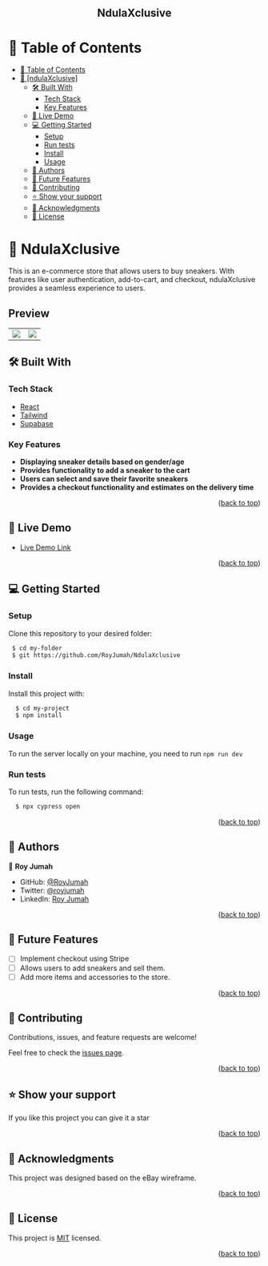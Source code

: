 

<div align="center">
  <h2><b>NdulaXclusive</b></h2>
</div>

<!-- TABLE OF CONTENTS -->

# 📗 Table of Contents

- [📗 Table of Contents](#-table-of-contents)
- [📖 \[ndulaXclusive\] ](#-ndulaXclusive-)
  - [🛠 Built With ](#-built-with-)
    - [Tech Stack ](#tech-stack-)
    - [Key Features ](#key-features-)
  - [🚀 Live Demo ](#-live-demo-)
  - [💻 Getting Started ](#-getting-started-)
    - [Setup](#setup)
    - [Run tests](#run-tests)
    - [Install](#install)
    - [Usage](#usage)
  - [👥 Authors ](#-authors-)
  - [🔭 Future Features](#future-features)
  - [🤝 Contributing ](#-contributing-)
  - [⭐️ Show your support ](#️-show-your-support-)
  - [🙏 Acknowledgments ](#-acknowledgments-)
  - [📝 License ](#-license-)

<!-- PROJECT DESCRIPTION -->

# 📖 NdulaXclusive <a name="about-project"></a>

This is an e-commerce store that allows users to buy sneakers. With features like user authentication, add-to-cart, and checkout, ndulaXclusive provides a seamless experience to users.

## Preview
<table style="border-collapse: collapse; border: 0;">
  <tr>
    <td><img src="https://github.com/RoyJumah/NdulaXclusive/assets/61903079/5ec05fc2-f6fc-4280-bde3-87d1828538b2"></td>
    <td><img src="https://github.com/RoyJumah/NdulaXclusive/assets/61903079/a6962616-6d31-45b3-91eb-171fb0a31b4b"></td>
  </tr>
  </table>
  
## 🛠 Built With <a name="built-with"></a>

### Tech Stack <a name="tech-stack"></a>

  <ul>
    <li><a href="https://developer.mozilla.org/en-US/docs/Learn/Tools_and_testing/Client-side_JavaScript_frameworks/React_getting_started">React</a></li>
    <li><a href="https://tailwindcss.com/">Tailwind</a></li>
    <li><a href="https://supabase.com//">Supabase</a></li>
  </ul>

<!-- Features -->

### Key Features <a name="key-features"></a>

- **Displaying sneaker details based on gender/age**
- **Provides functionality to add a sneaker to the cart**
- **Users can select and save their favorite sneakers**
- **Provides a checkout functionality and estimates on the delivery time**

<p align="right">(<a href="#readme-top">back to top</a>)</p>

<!-- LIVE DEMO -->

## 🚀 Live Demo <a name="live-demo"></a>

- [Live Demo Link](https://ndula-xclusive.vercel.app)

<p align="right">(<a href="#readme-top">back to top</a>)</p>

<!-- GETTING STARTED -->

## 💻 Getting Started <a name="getting-started"></a>

### Setup

Clone this repository to your desired folder:

```sh
 $ cd my-folder
 $ git https://github.com/RoyJumah/NdulaXclusive
```

### Install
Install this project with:

```sh
  $ cd my-project
  $ npm install
```

### Usage
To run the server locally on your machine, you need to run 
` npm run dev `

### Run tests

To run tests, run the following command:

```sh
  $ npx cypress open
```

<p align="right">(<a href="#readme-top">back to top</a>)</p>

<!-- AUTHORS -->

## 👥 Authors <a name="authors"></a>

👤 **Roy Jumah**

- GitHub: [@RoyJumah](https://github.com/RoyJumah)
- Twitter: [@royjumah](https://twitter.com/royjumah)
- LinkedIn: [Roy Jumah](https://www.linkedin.com/in/roy-jumah)

<p align="right">(<a href="#readme-top">back to top</a>)</p>

<!-- FUTURE FEATURES -->

## 🔭 Future Features <a name="future-features"></a>

- [ ] Implement checkout using Stripe
- [ ] Allows users to add sneakers and sell them.
- [ ] Add more items and accessories to the store.

<p align="right">(<a href="#readme-top">back to top</a>)</p>

<!-- CONTRIBUTING -->

## 🤝 Contributing <a name="contributing"></a>

Contributions, issues, and feature requests are welcome!

Feel free to check the [issues page](https://github.com/RoyJumah/NdulaXclusive/issues).

<p align="right">(<a href="#readme-top">back to top</a>)</p>

<!-- SUPPORT -->

## ⭐️ Show your support <a name="support"></a>

If you like this project you can give it a star

<p align="right">(<a href="#readme-top">back to top</a>)</p>

<!-- ACKNOWLEDGEMENTS -->

## 🙏 Acknowledgments <a name="acknowledgements"></a>

This project was designed based on the eBay wireframe.

<p align="right">(<a href="#readme-top">back to top</a>)</p>

<!-- LICENSE -->

## 📝 License <a name="license"></a>

This project is [MIT](./license) licensed.

<p align="right">(<a href="#readme-top">back to top</a>)</p>
